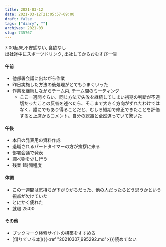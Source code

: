 ```yaml
---
title: 2021-03-12
date: 2021-03-12T21:05:57+09:00
draft: false
tags: ["diary", ""]
archives: 2021-03
slug: 735767
---
```

7:00起床,不安感ない, 食欲なし  
出社途中にスポーツドリンク, 出社してからおむすび一個
#### 午前
- 他部署会議に出ながら作業
- 昨日実施した方法の後処理がとてもうまくいった
- 作業を継続しながらチーム内, チーム間のミーティング
  - ここ一週間ぐらい、同じ方法で失敗を継続してしまい初期の判断が不適切だったことの反省を述べたら、そこまで大きく方向がずれたわけではなく、誰にでもあり得ることだと、むしろ短期で修正できたことを評価すると上席からコメント。自分の認識と全然違っていて驚いた
#### 午後
- 本日の発表用の資料作成
- 退職されるパートタイマーの方が挨拶に来る
- 部署会議で発表
- 調べ物を少し行う
- 残業 1時間程度
#### 体調
- この一週間は気持ちが下がりがちだった、他の人だったらどう思うかという視点が欠けていた
- とにかく疲れた
- 就寝 25:00
#### その他
- ブックマーク検索サイトの構築をすすめる
- [借りている本]({{<ref "20210307_995292.md">}})読めてない